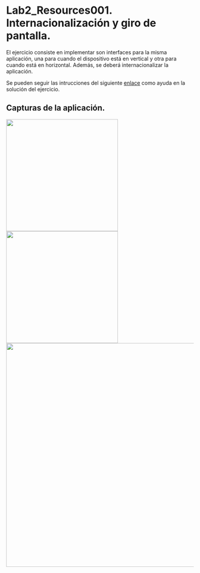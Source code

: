 # Lab2_Resources001. Internacionalización y giro de pantalla.
El ejercicio consiste en implementar son interfaces para la misma aplicación, una para cuando el dispositivo está en vertical y otra para cuando está en horizontal. Además, se deberá internacionalizar la aplicación.

Se pueden seguir las intrucciones del siguiente [enlace](http://www.androidcurso.com/index.php/tutoriales-android-fundamentos/32-unidad-2-diseno-de-la-interfaz-de-usuario-vistas-y-layouts/116-recursos-alternativos) como ayuda en la solución del ejercicio.

## Capturas de la aplicación.
<img src="https://dl.dropboxusercontent.com/u/52992573/PGL/Lab2/Resources/Lab2_Resources001_1.png" width="300">

<img src="https://dl.dropboxusercontent.com/u/52992573/PGL/Lab2/Resources/Lab2_Resources001_2.png" width="300">

<img src="https://dl.dropboxusercontent.com/u/52992573/PGL/Lab2/Resources/Lab2_Resources001_3.png" width="600">
